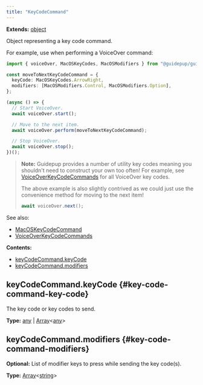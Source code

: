 ```yaml
---
title: "KeyCodeCommand"
---
```


**Extends:** [object]

Object representing a key code command.

For example, use when performing a VoiceOver command:

```ts
import { voiceOver, MacOSKeyCodes, MacOSModifiers } from "@guidepup/guidepup";

const moveToNextKeyCodeCommand = {
  keyCode: MacOSKeyCodes.ArrowRight,
  modifiers: [MacOSModifiers.Control, MacOSModifiers.Option],
};

(async () => {
  // Start VoiceOver.
  await voiceOver.start();

  // Move to the next item.
  await voiceOver.perform(moveToNextKeyCodeCommand);

  // Stop VoiceOver.
  await voiceOver.stop();
})();
```

> **Note:** Guidepup provides a number of utility key codes meaning you shouldn't need to construct your own too often! For example, see [VoiceOverKeyCodeCommands] for all VoiceOver key codes.
>
> The above example is also slightly contrived as we could just use the convenience method for moving to the next item!
>
> ```ts
> await voiceOver.next();
> ```

See also:

- [MacOSKeyCodeCommand]
- [VoiceOverKeyCodeCommands]

**Contents:**

- [keyCodeCommand.keyCode](./class-key-code-command#key-code-command-key-code)
- [keyCodeCommand.modifiers](./class-key-code-command#key-code-command-modifiers)

## keyCodeCommand.keyCode {#key-code-command-key-code}

The key code or key codes to send.

**Type:** [any] | [Array]<[any]>

## keyCodeCommand.modifiers {#key-code-command-modifiers}

**Optional:** List of modifier keys to press while sending the key code(s).

**Type:** [Array]<[string]>

[macoskeycodecommand]: ./class-macos-key-code-command "MacOSKeyCodeCommand"
[voiceoverkeycodecommands]: ./class-voiceover-key-code-commands "VoiceOverKeyCodeCommands"
[array]: https://developer.mozilla.org/en-US/docs/Web/JavaScript/Reference/Global_Objects/Array "Array"
[object]: https://developer.mozilla.org/en-US/docs/Web/JavaScript/Reference/Global_Objects/Object "object"
[number]: https://developer.mozilla.org/en-US/docs/Web/JavaScript/Reference/Global_Objects/Number "number"
[string]: https://developer.mozilla.org/en-US/docs/Web/JavaScript/Reference/Global_Objects/String "string"
[any]: https://www.typescriptlang.org/docs/handbook/2/everyday-types.html#any "any"

